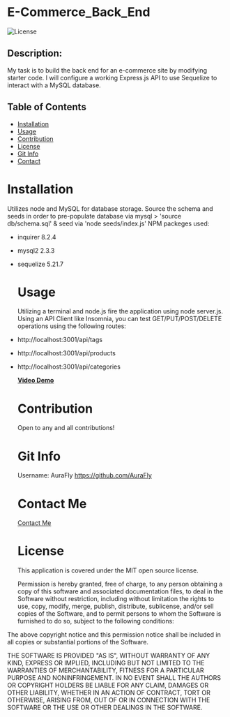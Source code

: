# E-Commerce_Back_End

![License](https://img.shields.io/badge/license-MIT-brightgreen)

## Description:

My task is to build the back end for an e-commerce site by modifying starter code. I will configure a working Express.js API to use Sequelize to interact with a MySQL database.

## Table of Contents

- [Installation](#installation)
- [Usage](#usage)
- [Contribution](#contribution)
- [License](#license)
- [Git Info](#git-info)
- [Contact](#contact-me)

# Installation

Utilizes node and MySQL for database storage.
Source the schema and seeds in order to pre-populate database via mysql > 'source db/schema.sql' & seed via 'node seeds/index.js'
NPM packeges used:

- inquirer 8.2.4
- mysql2 2.3.3
- sequelize 5.21.7

  # Usage

  Utilizing a terminal and node.js fire the application using node server.js.
  Using an API Client like Insomnia, you can test GET/PUT/POST/DELETE operations using the following routes:

- http://localhost:3001/api/tags
- http://localhost:3001/api/products
- http://localhost:3001/api/categories

  **[Video Demo](https://drive.google.com/file/d/1NDcocfa9HLBTyeSaAupqusYwUs3YeuQ9/view?usp=sharing)**

  # Contribution

  Open to any and all contributions!

  # Git Info

  Username: AuraFly
  https://github.com/AuraFly

  # Contact Me

  [Contact Me](mailto:JordanJco@gmail.com)

  # License

  This application is covered under the MIT open source license.

  Permission is hereby granted, free of charge, to any person obtaining a copy of this software and associated documentation files, to deal in the Software without restriction, including without limitation the rights to use, copy, modify, merge, publish, distribute, sublicense, and/or sell copies of the Software, and to permit persons to whom the Software is furnished to do so, subject to the following conditions:

The above copyright notice and this permission notice shall be included in all copies or substantial portions of the Software.

THE SOFTWARE IS PROVIDED "AS IS", WITHOUT WARRANTY OF ANY KIND, EXPRESS OR IMPLIED, INCLUDING BUT NOT LIMITED TO THE WARRANTIES OF MERCHANTABILITY, FITNESS FOR A PARTICULAR PURPOSE AND NONINFRINGEMENT. IN NO EVENT SHALL THE AUTHORS OR COPYRIGHT HOLDERS BE LIABLE FOR ANY CLAIM, DAMAGES OR OTHER LIABILITY, WHETHER IN AN ACTION OF CONTRACT, TORT OR OTHERWISE, ARISING FROM, OUT OF OR IN CONNECTION WITH THE SOFTWARE OR THE USE OR OTHER DEALINGS IN THE SOFTWARE.
